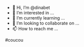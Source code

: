 - 👋 Hi, I’m @dinabet
- 👀 I’m interested in ...
- 🌱 I’m currently learning ...
- 💞️ I’m looking to collaborate on ...
- 📫 How to reach me ...

<!---
dinabet/dinabet is a ✨ special ✨ repository because its `README.md` (this file) appears on your GitHub profile.
You can click the Preview link to take a look at your changes.
--->
#coucou
